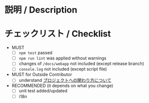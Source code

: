 # 説明 / Description



# チェックリスト / Checklist

- MUST
  - [ ] `npm test` passed
  - [ ] `npm run lint` was applied without warnings
  - [ ] changes of `/docs/webapp` not included (except release branch)
  - [ ] `console.log` not included (except script file)
- MUST for Outside Contributor
  - [ ] understand [プロジェクトへの関わり方について](https://github.com/sunfish-shogi/electron-shogi/wiki/%E3%83%97%E3%83%AD%E3%82%B8%E3%82%A7%E3%82%AF%E3%83%88%E3%81%B8%E3%81%AE%E9%96%A2%E3%82%8F%E3%82%8A%E6%96%B9%E3%81%AB%E3%81%A4%E3%81%84%E3%81%A6)
- RECOMMENDED (it depends on what you change)
  - [ ] unit test added/updated
  - [ ] i18n
